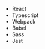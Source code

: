 <ul>
    <li>React</li>
    <li>Typescript</li>
    <li>Webpack</li>
    <li>Babel</li>
    <li>Sass</li>
    <li>Jest</li>
</ul>
